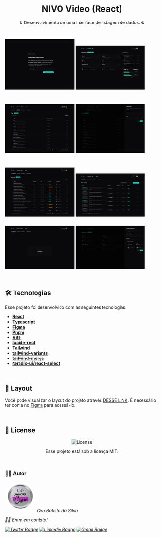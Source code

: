 <h1 align="center"> 
NIVO Video (React)
</h1>

<p align="center">
⚙️ Desenvolvimento de uma interface de listagem de dados. ⚙️
</p>

<br>

<div style="display: grid;" >
<p>
  <img src=".github/Dashboard-Nivo.jpg" width="45%">
  <img src=".github/Dashboard.jpg" width="45%">
</p>
</br>
<p>
  <img src=".github/Tags.jpg" width="45%">
  <img src=".github/Create tag.jpg" width="45%">
</p>
</br>
<p>
  <img src=".github/Uploads.jpg" width="45%">
  <img src=".github/New upload.jpg" width="45%">
</p>
<p>
  <img src=".github/New upload (Empty).jpg" width="45%">
  <img src=".github/Create collection.jpg" width="45%">
</p>
</div>

<br>

## 🛠 Tecnologias

Esse projeto foi desenvolvido com as seguintes tecnologias:

- **[React](https://react.dev/reference/react)**
- **[Typescript](https://www.typescriptlang.org/docs/)**
- **[Figma](https://www.figma.com/dev-mode/)**
- **[Pnpm](https://pnpm.io/pt/installation)**
- **[Vite](https://vitejs.dev/guide/)**
- **[lucide-rect](#)**
- **[Tailwind](#)**
- **[tailwind-variants](#)**
- **[tailwind-merge](#)** 
- **[@radix-ui/react-select](#)**

<br>

## 🎨 Layout

Você pode visualizar o layout do projeto através [DESSE LINK](https://www.figma.com/community/file/1341554349314625270). É necessário ter conta no [Figma](https://figma.com) para acessá-lo.

<br>

## 📝 License

<p align="center">
  <img alt="License" src="https://img.shields.io/static/v1?label=license&message=MIT&color=49AA26&labelColor=000000">
</p>
<p align="center">Esse projeto está sob a licença MIT.</p>

<br>

### 👨‍💻 Autor

 <img style="border-radius: 50%;" src="./public/TI-System.png" width="100px;" alt=""/>
 <em>Ciro Batista da Silva<em>
 
 <br/>

 <p>👋🏽 Entre em contato!</p>

[![Twitter Badge](https://img.shields.io/badge/-@CiroSilva2020-1ca0f1?style=flat-square&labelColor=1ca0f1&logo=twitter&logoColor=white&link=https://twitter.com/CiroSilva2020)](https://twitter.com/CiroSilva2020) [![Linkedin Badge](https://img.shields.io/badge/-Ciro-blue?style=flat-square&logo=Linkedin&logoColor=white&link=https://www.linkedin.com/in/ciro-batista-da-silva-8b6838205/)](https://www.linkedin.com/in/ciro-batista-da-silva-8b6838205/)
[![Gmail Badge](https://img.shields.io/badge/-cirofight@gmail.com-c14438?style=flat-square&logo=Gmail&logoColor=white&link=mailto:cirofight@gmail.com)](mailto:cirofight@gmail.com)
